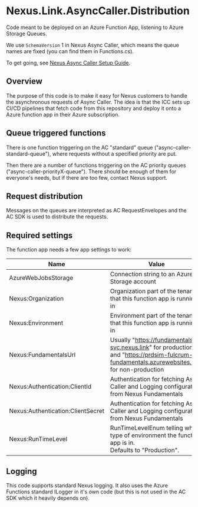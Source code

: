 # Nexus.Link.AsyncCaller.Distribution
Code meant to be deployed on an Azure Function App, listening to Azure Storage Queues.

We use `SchemaVersion` 1 in Nexus Async Caller, which means the queue names are fixed (you can find them in Functions.cs).

To get going, see [Nexus Async Caller Setup Guide](https://docs.nexus.link/docs/nexus-async-caller-setup-1-5-onwards).

## Overview
The purpose of this code is to make it easy for Nexus customers to handle the asynchronous requests of Async Caller.
The idea is that the ICC sets up CI/CD pipelines that fetch code from this repository and deploy it onto a Azure function app in their Azure subscription.

## Queue triggered functions
There is one function triggering on the AC "standard" queue ("async-caller-standard-queue"), where requests without a specified priority are put.

Then there are a number of functions triggering on the AC priority queues ("async-caller-priorityX-queue").
There should be enough of them for everyone's needs, but if there are too few, contact Nexus support.

## Request distribution
Messages on the queues are interpreted as AC RequestEnvelopes and the AC SDK is used to distribute the requests.

## Required settings
The function app needs a few app settings to work:

| Name                              | Value                                                        |
| --------------------------------- | ------------------------------------------------------------ |
| AzureWebJobsStorage               | Connection string to an Azure Storage account                |
| Nexus:Organization                | Organization part of the tenant that this function app is running in |
| Nexus:Environment                 | Environment part of the tenant that this function app is running in |
| Nexus:FundamentalsUrl             | Usually "https://fundamentals-svc.nexus.link" for production and "https://prdsim-fulcrum-fundamentals.azurewebsites.net" for non-production |
| Nexus:Authentication:ClientId     | Authentication for fetching Async Caller and Logging configuration from Nexus Fundamentals |
| Nexus:Authentication:ClientSecret | Authentication for fetching Async Caller and Logging configuration from Nexus Fundamentals |
| Nexus:RunTimeLevel                | RunTimeLevelEnum telling which type of environment the function app is in.<br />Defaults to "Production". |

## Logging

This code supports standard Nexus logging. It also uses the Azure Functions standard ILogger in it's own code (but this is not used in the AC SDK which it heavily depends on).